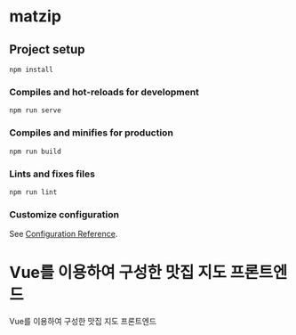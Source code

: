 # matzip

## Project setup
```
npm install
```

### Compiles and hot-reloads for development
```
npm run serve
```

### Compiles and minifies for production
```
npm run build
```

### Lints and fixes files
```
npm run lint
```

### Customize configuration
See [Configuration Reference](https://cli.vuejs.org/config/).

# Vue를 이용하여 구성한 맛집 지도 프론트엔드
Vue를 이용하여 구성한 맛집 지도 프론트엔드
